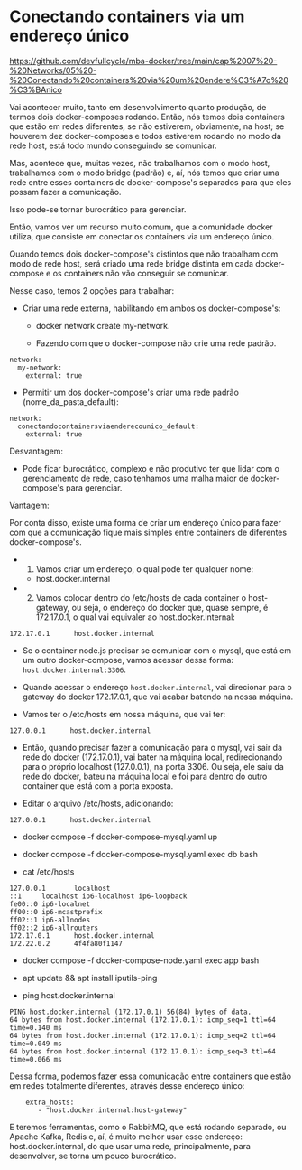 # Conectando containers via um endereço único

https://github.com/devfullcycle/mba-docker/tree/main/cap%2007%20-%20Networks/05%20-%20Conectando%20containers%20via%20um%20endere%C3%A7o%20%C3%BAnico

Vai acontecer muito, tanto em desenvolvimento quanto produção, de termos dois docker-composes rodando. Então, nós temos dois containers que estão em redes diferentes, se não estiverem, obviamente, na host; se houverem dez docker-composes e todos estiverem rodando no modo da rede host, está todo mundo conseguindo se comunicar.

Mas, acontece que, muitas vezes, não trabalhamos com o modo host, trabalhamos com o modo bridge (padrão) e, aí, nós temos que criar uma rede entre esses containers de docker-compose's separados para que eles possam fazer a comunicação.

Isso pode-se tornar burocrático para gerenciar.

Então, vamos ver um recurso muito comum, que a comunidade docker utiliza, que consiste em conectar os containers via um endereço único.

Quando temos dois docker-compose's distintos que não trabalham com modo de rede host, será criado uma rede bridge distinta em cada docker-compose e os containers não vão conseguir se comunicar.

Nesse caso, temos 2 opções para trabalhar:

- Criar uma rede externa, habilitando em ambos os docker-compose's:

    - docker network create my-network.

    - Fazendo com que o docker-compose não crie uma rede padrão.

```
network:
  my-network:
    external: true
```

- Permitir um dos docker-compose's criar uma rede padrão (nome_da_pasta_default):

```
network:
  conectandocontainersviaenderecounico_default:
    external: true
```

Desvantagem:

- Pode ficar burocrático, complexo e não produtivo ter que lidar com o gerenciamento de rede, caso tenhamos uma malha maior de docker-compose's para gerenciar.

Vantagem:

Por conta disso, existe uma forma de criar um endereço único para fazer com que a comunicação fique mais simples entre containers de diferentes docker-compose's.

- 1. Vamos criar um endereço, o qual pode ter qualquer nome:

    - host.docker.internal

- 2. Vamos colocar dentro do /etc/hosts de cada container o host-gateway, ou seja, o endereço do docker que, quase sempre, é 172.17.0.1, o qual vai equivaler ao host.docker.internal:

```
172.17.0.1      host.docker.internal
```

- Se o container node.js precisar se comunicar com o mysql, que está em um outro docker-compose, vamos acessar dessa forma: `host.docker.internal:3306`.

- Quando acessar o endereço `host.docker.internal`, vai direcionar para o gateway do docker 172.17.0.1, que vai acabar batendo na nossa máquina. 

- Vamos ter o /etc/hosts em nossa máquina, que vai ter:

```
127.0.0.1      host.docker.internal
```

- Então, quando precisar fazer a comunicação para o mysql, vai sair da rede do docker (172.17.0.1), vai bater na máquina local, redirecionando para o próprio localhost (127.0.0.1), na porta 3306. Ou seja, ele saiu da rede do docker, bateu na máquina local e foi para dentro do outro container que está com a porta exposta.

- Editar o arquivo /etc/hosts, adicionando:

```
127.0.0.1      host.docker.internal
```

- docker compose -f docker-compose-mysql.yaml up

- docker compose -f docker-compose-mysql.yaml exec db bash

- cat /etc/hosts

```
127.0.0.1       localhost
::1     localhost ip6-localhost ip6-loopback
fe00::0 ip6-localnet
ff00::0 ip6-mcastprefix
ff02::1 ip6-allnodes
ff02::2 ip6-allrouters
172.17.0.1      host.docker.internal
172.22.0.2      4f4fa80f1147
```

- docker compose -f docker-compose-node.yaml exec app bash

- apt update && apt install iputils-ping

- ping host.docker.internal

```
PING host.docker.internal (172.17.0.1) 56(84) bytes of data.
64 bytes from host.docker.internal (172.17.0.1): icmp_seq=1 ttl=64 time=0.140 ms
64 bytes from host.docker.internal (172.17.0.1): icmp_seq=2 ttl=64 time=0.049 ms
64 bytes from host.docker.internal (172.17.0.1): icmp_seq=3 ttl=64 time=0.066 ms
```

Dessa forma, podemos fazer essa comunicação entre containers que estão em redes totalmente diferentes, através desse endereço único:

```
    extra_hosts:
       - "host.docker.internal:host-gateway"
```

E teremos ferramentas, como o RabbitMQ, que está rodando separado, ou Apache Kafka, Redis e, aí, é muito melhor usar esse endereço: host.docker.internal, do que usar uma rede, principalmente, para desenvolver, se torna um pouco burocrático.

